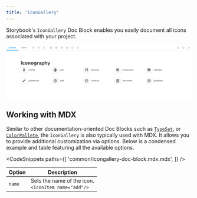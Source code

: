 ```yaml
---
title: 'IconGallery'
---
```


Storybook's `IconGallery` Doc Block enables you easily document all icons associated with your project.

![Storybook gallery icon doc block](./doc-block-icon-gallery-optimized.png)

## Working with MDX

Similar to other documentation-oriented Doc Blocks such as [`TypeSet`](./doc-block-typeset.md), or [`ColorPallete`](./doc-block-colorpalette.md), the `IconGallery` is also typically used with MDX. It allows you to provide additional customization via options. Below is a condensed example and table featuring all the available options.

<!-- prettier-ignore-start -->

<CodeSnippets
  paths={[
    'common/icongallery-doc-block.mdx.mdx',
  ]}
/>

<!-- prettier-ignore-end -->

| Option | Description                                               |
| ------ | --------------------------------------------------------- |
| `name` | Sets the name of the icon. <br/> `<IconItem name="add"/>` |